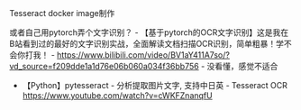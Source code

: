 Tesseract docker image制作

或者自己用pytorch弄个文字识别？
    - 【基于pytorch的OCR文字识别】这是我在B站看到过的最好的文字识别实战，全面解读文档扫描OCR识别，简单粗暴！学不会你打我！
        - https://www.bilibili.com/video/BV1aY411A7so/?vd_source=f209dde1a1d76e06b060a034f36bb756
            - 没看懂，感觉不适合


- 【Python】pytesseract - 分析提取图片文字, 支持中日英 - Tesseract OCR
 https://www.youtube.com/watch?v=cWKFZnanqfU

